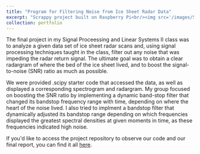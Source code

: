 ```yaml
---
title: "Program for Filtering Noise from Ice Sheet Radar Data"
excerpt: "Scrappy project built on Raspberry Pi<br/><img src='/images/500x300.png'>"
collection: portfolio
---
```


The final project in my Signal Proceessing and Linear Systems II class was to analyze a given data set of ice sheet radar scans and, using signal processing techniques taught in the class, filter out any noise that was impeding the radar return signal. The ultimate goal was to obtain a clear radargram of where the bed of the ice sheet lived, and to boost the signal-to-noise (SNR) ratio as much as possible. 

We were provided .scipy starter code that accessed the data, as well as displayed a corresponding spectrogram and radargram. My group focused on boosting the SNR ratio by implementing a dynamic band-stop filter that changed its bandstop frequency range with time, depending on where the heart of the noise lived. I also tried to implment a bandstop filter that dynamically adjusted its bandstop range depending on which frequencies displayed the greatest spectral densities at given moments in time, as these frequencies indicated high noise.

If you'd like to access the project repository to observe our code and our final report, you can find it all [here](https://github.com/nxomimo/EE102B-Final-Project/tree/main).